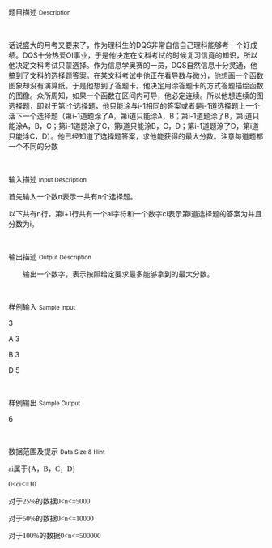 <div class="panel panel-default">
<div class="area-title">
<span>
题目描述
<small>Description</small>
</span></div>
<div class="panel-body">

<p>    </p><p style=""><span style="">话说盛大的月考又要来了，作为理科生的</span>DQS<span style="">非常自信自己理科能够考一个好成绩。</span>DQS<span style="">十分热爱</span>OI<span style="">事业，于是他决定在文科考试的时候复习信竟的知识，所以他决定文科考试只蒙选择。作为信息学奥赛的一员，</span>DQS<span style="">自然信息十分灵通，他搞到了文科的选择题答案。在某文科考试中他正在看导数与微分，他想画一个函数图象却没有演算纸。于是他想到了答题卡。他决定用涂答题卡的方式答题描绘函数的图像。众所周知，如果一个函数在区间内可导，他必定连续。所以他想连续的图选择题，即对于第</span>i<span style="">个选择题，他只能涂与</span>i-1<span style="">相同的答案或者是</span>i-1<span style="">道选择题上一个活下一个选择题（第</span>i-1<span style="">道题涂了</span>A<span style="">，第</span>i<span style="">道只能涂</span>A<span style="">，</span>B<span style="">；第</span>i-1<span style="">道题涂了</span>B<span style="">，第</span>i<span style="">道只能涂</span>A<span style="">，</span>B<span style="">，</span>C<span style="">；第</span>i-1<span style="">道题涂了</span>C<span style="">，第</span>i<span style="">道只能涂</span>B<span style="">，</span>C<span style="">，</span>D<span style="">；第</span>i-1<span style="">道题涂了</span>D<span style="">，第</span>i<span style="">道只能涂</span>C<span style="">，</span>D<span style="">）。他已经知道了选择题答案，求他能获得的最大分数。注意每道题都一个不同的分数</span></p><p><br></p>

</div>
</div>

<div class="panel panel-default">
<div class="area-title">
<span>
输入描述
<small>Input Description</small>
</span></div>
<div class="panel-body">
<p style=""><span style="">首先输入一个数</span>n<span style="">表示一共有</span>n<span style="">个选择题。</span></p><p style=""><span style="">以下共有</span>n<span style="">行，第</span>i+1<span style="">行共有一个</span>ai<span style="">字符和一个数字</span>ci<span style="">表示第</span>i<span style="">道选择题的答案为并且分数为</span>i<span style="">。</span></p><p><br></p>

</div>
</div>
<div  class="panel panel-default">
<div class="area-title">
<span>
输出描述
<small>Output Description</small>
</span></div>
<div class="panel-body">

<p style="text-indent:28px"><span style="font-family:&#39;Adobe 楷体 Std R&#39;,&#39;serif&#39;">输出一个数字，表示按照给定要求最多能够拿到的最大分数。</span></p><p><br/></p>

</div>
</div>


<div class="panel panel-default">
<div class="area-title">
<span>
样例输入
<small>Sample Input</small>
</span></div>
<div class="panel-body">
<p style="">3</p><p style="">A 3</p><p style="">B 3</p><p style="">D 5</p><p><br></p>

</div>
</div>

<div class="panel panel-default">
<div class="area-title">
<span>
样例输出
<small>Sample Output</small>
</span></div>
<div class="panel-body">
<p style="">6</p><p><br></p>

</div>
</div>

<div class="panel panel-default">
<div class="area-title">
<span>
数据范围及提示
<small>Data Size & Hint</small>
</span></div>
<div class="panel-body">
<p style=""><span style="font-family: 'Calibri','sans-serif';">ai</span><span style="">属于</span><span style="font-family: 'Calibri','sans-serif';">{A</span><span style="">，</span><span style="font-family: 'Calibri','sans-serif';">B</span><span style="">，</span><span style="font-family: 'Calibri','sans-serif';">C</span><span style="">，</span><span style="font-family: 'Calibri','sans-serif';">D}</span></p><p style=""><span style="font-family: 'Calibri','sans-serif';">0&lt;ci&lt;=10</span></p><p style=""><span style="">对于</span><span style="font-family: 'Calibri','sans-serif';">25%</span><span style="">的数据</span><span style="font-family: 'Calibri','sans-serif';">0&lt;n&lt;=5000</span></p><p style=""><span style="">对于</span><span style="font-family: 'Calibri','sans-serif';">50%</span><span style="">的数据</span><span style="font-family: 'Calibri','sans-serif';">0&lt;n&lt;=10000</span></p><p style=""><span style="">对于</span><span style="font-family: 'Calibri','sans-serif';">100%</span><span style="">的数据</span><span style="font-family: 'Calibri','sans-serif';">0&lt;n&lt;=500000</span></p><p><br></p>
</div>
</div>